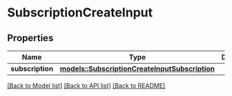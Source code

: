 # SubscriptionCreateInput

## Properties

Name | Type | Description | Notes
------------ | ------------- | ------------- | -------------
**subscription** | [**models::SubscriptionCreateInputSubscription**](SubscriptionCreateInput_subscription.md) |  | 

[[Back to Model list]](../README.md#documentation-for-models) [[Back to API list]](../README.md#documentation-for-api-endpoints) [[Back to README]](../README.md)


